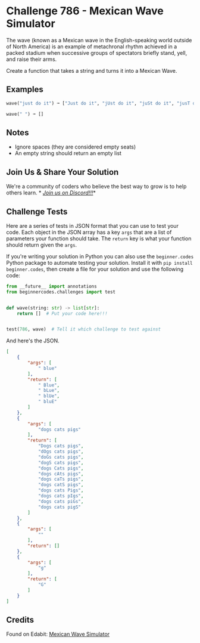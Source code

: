 # Challenge 786 - Mexican Wave Simulator

The wave (known as a Mexican wave in the English-speaking world outside of North America) is an example of metachronal rhythm achieved in a packed stadium when successive groups of spectators briefly stand, yell, and raise their arms.

Create a function that takes a string and turns it into a Mexican Wave.

## Examples
```python
wave("just do it") ➞ ["Just do it", "jUst do it", "juSt do it", "jusT do it", "just Do it", "just dO it", "just do It", "just do iT"]

wave(" ") ➞ []
```
## Notes

- Ignore spaces (they are considered empty seats)
- An empty string should return an empty list

## Join Us & Share Your Solution

We're a community of coders who believe the best way to grow is to help others learn. *
*[Join us on Discord!!!](https://discord.gg/sfHykntuGy)**

## Challenge Tests

Here are a series of tests in JSON format that you can use to test your code. Each object in the JSON array has a
key `args` that are a list of parameters your function should take. The `return` key is what your function should return
given the `args`.

If you're writing your solution in Python you can also use the `beginner.codes` Python package to automate testing your
solution. Install it with `pip install beginner.codes`, then create a file for your solution and use the following code:

```python
from __future__ import annotations
from beginnercodes.challenges import test


def wave(string: str) -> list[str]:
    return []  # Put your code here!!!


test(786, wave)  # Tell it which challenge to test against
```

And here's the JSON.

```json
[
    {
        "args": [
            " blue"
        ],
        "return": [
            " Blue",
            " bLue",
            " blUe",
            " bluE"
        ]
    },
    {
        "args": [
            "dogs cats pigs"
        ],
        "return": [
            "Dogs cats pigs",
            "dOgs cats pigs",
            "doGs cats pigs",
            "dogS cats pigs",
            "dogs Cats pigs",
            "dogs cAts pigs",
            "dogs caTs pigs",
            "dogs catS pigs",
            "dogs cats Pigs",
            "dogs cats pIgs",
            "dogs cats piGs",
            "dogs cats pigS"
        ]
    },
    {
        "args": [
            ""
        ],
        "return": []
    },
    {
        "args": [
            "g"
        ],
        "return": [
            "G"
        ]
    }
]
```

## Credits

Found on Edabit: [Mexican Wave Simulator](https://edabit.com/challenge/Cm9fAzNkWWdzit23N)
